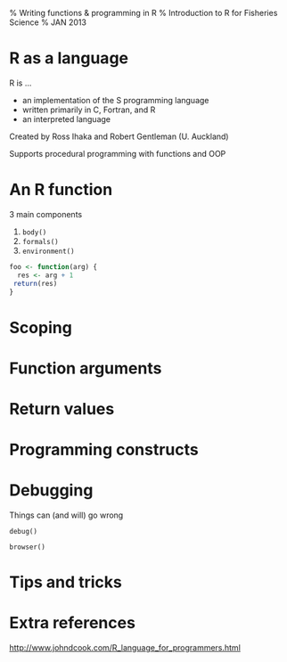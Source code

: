 % Writing functions & programming in R
% Introduction to R for Fisheries Science
% JAN 2013

# R as a language

R is ...

  * an implementation of the S programming language
  * written primarily in C, Fortran, and R
  * an interpreted language

Created by Ross Ihaka and Robert Gentleman (U. Auckland)

Supports procedural programming with functions and OOP


# An R function

3 main components

1. `body()`
2. `formals()`
3. `environment()`

~~~R
foo <- function(arg) {
  res <- arg + 1
 return(res)
}
~~~

# Scoping

# Function arguments

# Return values

# Programming constructs 

# Debugging

Things can (and will) go wrong

`debug()`

`browser()`

# Tips and tricks

# Extra references

<http://www.johndcook.com/R_language_for_programmers.html>
